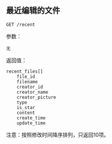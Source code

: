 ## 最近编辑的文件
	
	GET /recent
	
参数：

	无
	
返回值：

	recent_files[]
        file_id
        filename
        creator_id
        creator_name
        creator_picture
        type
        is_star
        content
        create_time
        update_time
	
注意：按照修改时间降序排列，只返回10项。